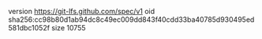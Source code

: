 version https://git-lfs.github.com/spec/v1
oid sha256:cc98b80d1ab94dc8c49ec009dd843f40cdd33ba40785d930495ed581dbc1052f
size 10755
